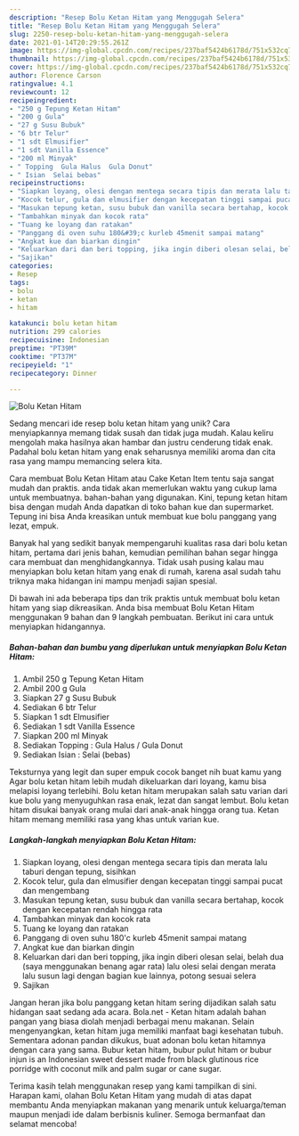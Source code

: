 ```yaml
---
description: "Resep Bolu Ketan Hitam yang Menggugah Selera"
title: "Resep Bolu Ketan Hitam yang Menggugah Selera"
slug: 2250-resep-bolu-ketan-hitam-yang-menggugah-selera
date: 2021-01-14T20:29:55.261Z
image: https://img-global.cpcdn.com/recipes/237baf5424b6178d/751x532cq70/bolu-ketan-hitam-foto-resep-utama.jpg
thumbnail: https://img-global.cpcdn.com/recipes/237baf5424b6178d/751x532cq70/bolu-ketan-hitam-foto-resep-utama.jpg
cover: https://img-global.cpcdn.com/recipes/237baf5424b6178d/751x532cq70/bolu-ketan-hitam-foto-resep-utama.jpg
author: Florence Carson
ratingvalue: 4.1
reviewcount: 12
recipeingredient:
- "250 g Tepung Ketan Hitam"
- "200 g Gula"
- "27 g Susu Bubuk"
- "6 btr Telur"
- "1 sdt Elmusifier"
- "1 sdt Vanilla Essence"
- "200 ml Minyak"
- " Topping  Gula Halus  Gula Donut"
- " Isian  Selai bebas"
recipeinstructions:
- "Siapkan loyang, olesi dengan mentega secara tipis dan merata lalu taburi dengan tepung, sisihkan"
- "Kocok telur, gula dan elmusifier dengan kecepatan tinggi sampai pucat dan mengembang"
- "Masukan tepung ketan, susu bubuk dan vanilla secara bertahap, kocok dengan kecepatan rendah hingga rata"
- "Tambahkan minyak dan kocok rata"
- "Tuang ke loyang dan ratakan"
- "Panggang di oven suhu 180&#39;c kurleb 45menit sampai matang"
- "Angkat kue dan biarkan dingin"
- "Keluarkan dari dan beri topping, jika ingin diberi olesan selai, belah dua (saya menggunakan benang agar rata) lalu olesi selai dengan merata lalu susun lagi dengan bagian kue lainnya, potong sesuai selera"
- "Sajikan"
categories:
- Resep
tags:
- bolu
- ketan
- hitam

katakunci: bolu ketan hitam 
nutrition: 299 calories
recipecuisine: Indonesian
preptime: "PT39M"
cooktime: "PT37M"
recipeyield: "1"
recipecategory: Dinner

---
```



![Bolu Ketan Hitam](https://img-global.cpcdn.com/recipes/237baf5424b6178d/751x532cq70/bolu-ketan-hitam-foto-resep-utama.jpg)

Sedang mencari ide resep bolu ketan hitam yang unik? Cara menyiapkannya memang tidak susah dan tidak juga mudah. Kalau keliru mengolah maka hasilnya akan hambar dan justru cenderung tidak enak. Padahal bolu ketan hitam yang enak seharusnya memiliki aroma dan cita rasa yang mampu memancing selera kita.

Cara membuat Bolu Ketan Hitam atau Cake Ketan Item tentu saja sangat mudah dan praktis. anda tidak akan memerlukan waktu yang cukup lama untuk membuatnya. bahan-bahan yang digunakan. Kini, tepung ketan hitam bisa dengan mudah Anda dapatkan di toko bahan kue dan supermarket. Tepung ini bisa Anda kreasikan untuk membuat kue bolu panggang yang lezat, empuk.

Banyak hal yang sedikit banyak mempengaruhi kualitas rasa dari bolu ketan hitam, pertama dari jenis bahan, kemudian pemilihan bahan segar hingga cara membuat dan menghidangkannya. Tidak usah pusing kalau mau menyiapkan bolu ketan hitam yang enak di rumah, karena asal sudah tahu triknya maka hidangan ini mampu menjadi sajian spesial.


Di bawah ini ada beberapa tips dan trik praktis untuk membuat bolu ketan hitam yang siap dikreasikan. Anda bisa membuat Bolu Ketan Hitam menggunakan 9 bahan dan 9 langkah pembuatan. Berikut ini cara untuk menyiapkan hidangannya.

<!--inarticleads1-->

##### Bahan-bahan dan bumbu yang diperlukan untuk menyiapkan Bolu Ketan Hitam:

1. Ambil 250 g Tepung Ketan Hitam
1. Ambil 200 g Gula
1. Siapkan 27 g Susu Bubuk
1. Sediakan 6 btr Telur
1. Siapkan 1 sdt Elmusifier
1. Sediakan 1 sdt Vanilla Essence
1. Siapkan 200 ml Minyak
1. Sediakan  Topping : Gula Halus / Gula Donut
1. Sediakan  Isian : Selai (bebas)


Teksturnya yang legit dan super empuk cocok banget nih buat kamu yang Agar bolu ketan hitam lebih mudah dikeluarkan dari loyang, kamu bisa melapisi loyang terlebihi. Bolu ketan hitam merupakan salah satu varian dari kue bolu yang menyuguhkan rasa enak, lezat dan sangat lembut. Bolu ketan hitam disukai banyak orang mulai dari anak-anak hingga orang tua. Ketan hitam memang memiliki rasa yang khas untuk varian kue. 

<!--inarticleads2-->

##### Langkah-langkah menyiapkan Bolu Ketan Hitam:

1. Siapkan loyang, olesi dengan mentega secara tipis dan merata lalu taburi dengan tepung, sisihkan
1. Kocok telur, gula dan elmusifier dengan kecepatan tinggi sampai pucat dan mengembang
1. Masukan tepung ketan, susu bubuk dan vanilla secara bertahap, kocok dengan kecepatan rendah hingga rata
1. Tambahkan minyak dan kocok rata
1. Tuang ke loyang dan ratakan
1. Panggang di oven suhu 180&#39;c kurleb 45menit sampai matang
1. Angkat kue dan biarkan dingin
1. Keluarkan dari dan beri topping, jika ingin diberi olesan selai, belah dua (saya menggunakan benang agar rata) lalu olesi selai dengan merata lalu susun lagi dengan bagian kue lainnya, potong sesuai selera
1. Sajikan


Jangan heran jika bolu panggang ketan hitam sering dijadikan salah satu hidangan saat sedang ada acara. Bola.net - Ketan hitam adalah bahan pangan yang biasa diolah menjadi berbagai menu makanan. Selain mengenyangkan, ketan hitam juga memiliki manfaat bagi kesehatan tubuh. Sementara adonan pandan dikukus, buat adonan bolu ketan hitamnya dengan cara yang sama. Bubur ketan hitam, bubur pulut hitam or bubur injun is an Indonesian sweet dessert made from black glutinous rice porridge with coconut milk and palm sugar or cane sugar. 

Terima kasih telah menggunakan resep yang kami tampilkan di sini. Harapan kami, olahan Bolu Ketan Hitam yang mudah di atas dapat membantu Anda menyiapkan makanan yang menarik untuk keluarga/teman maupun menjadi ide dalam berbisnis kuliner. Semoga bermanfaat dan selamat mencoba!
